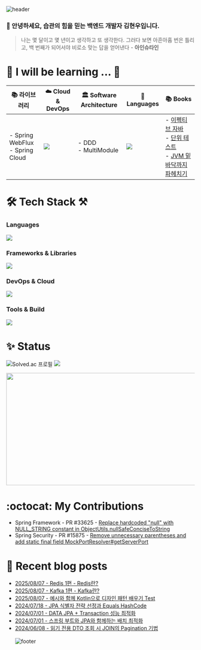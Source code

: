 
![header](https://capsule-render.vercel.app/api?type=waving&color=gradient&height=250&section=header&text=nomoreFt%20&fontSize=90)

### 👋 안녕하세요, 습관의 힘을 믿는 백엔드 개발자 김현우입니다.

> 나는 몇 달이고 몇 년이고 생각하고 또 생각한다. 그러다 보면 아흔아홉 번은 틀리고, 백 번째가 되어서야 비로소 맞는 답을 얻어낸다 - **아인슈타인**

<h1>🌱 I will be learning ... 🌳</h1>

| 📚 **라이브러리**| ☁️ **Cloud & DevOps**| 🏛 **Software Architecture**| 🚀 **Languages**| 📚 **Books**|
|-|-|-|-|-|
| - Spring WebFlux<br>- Spring Cloud| <a href="https://skillicons.dev"><img src="https://skillicons.dev/icons?i=aws,kubernetes,kafka&perline=3" /></a> | - DDD<br>- MultiModule<br> | <a href="https://skillicons.dev"><img src="https://skillicons.dev/icons?i=go,kotlin&perline=2" /></a> | - [이펙티브 자바](https://product.kyobobook.co.kr/detail/S000001033066)<br>- [단위 테스트](https://product.kyobobook.co.kr/detail/S000001805070)<br>- [JVM 밑바닥까지 파헤치기](https://product.kyobobook.co.kr/detail/S000213057051) |

<h1>🛠 Tech Stack ⚒</h1>

### Languages
<p align="left">
  <a href="https://skillicons.dev">
    <img src="https://skillicons.dev/icons?i=java,kotlin&perline=5" />
  </a>
</p>

### Frameworks & Libraries
<p align="left">
  <a href="https://skillicons.dev">
    <img src="https://skillicons.dev/icons?i=spring,hibernate,axon&perline=5" />
  </a>
</p>

### DevOps & Cloud
<p align="left">
  <a href="https://skillicons.dev">
    <img src="https://skillicons.dev/icons?i=docker,linux,githubactions&perline=5" />
  </a>
</p>

### Tools & Build
<p align="left">
  <a href="https://skillicons.dev">
    <img src="https://skillicons.dev/icons?i=idea,gradle,postman,git,jenkins&perline=5" />
  </a>
</p>

<h1>✨ Status</h1>

![Solved.ac 프로필](http://mazassumnida.wtf/api/v2/generate_badge?boj=hy2wo2) 
![](http://github-profile-summary-cards.vercel.app/api/cards/stats?username=nomoreFt&&theme=slateorange)

<a href="https://github.com/devxb/gitanimals">
    <img src = "https://render.gitanimals.org/farms/{nomoreFt}" width="800" height="300"/>
</a>

<h1>:octocat: My Contributions </h1>

- Spring Framework - PR #33625 - [Replace hardcoded "null" with NULL_STRING constant in ObjectUtils.nullSafeConciseToString](https://github.com/spring-projects/spring-framework/pull/33625)<br>
- Spring Security - PR #15875 - [Remove unnecessary parentheses and add static final field MockPortResolver#getServerPort](https://github.com/spring-projects/spring-security/pull/15875)

<h1>🎇 Recent blog posts</h1>

* [2025/08/07 - Redis 1편 - Redis란?](https://nomoreFt.github.io/study/redis/2025-08-07-redis_1/) <br/>
* [2025/08/07 - Kafka 1편 - Kafka란?](https://nomoreFt.github.io/study/kafka/2025-08-07-kafka_1/) <br/>
* [2025/08/07 - 예시와 함께 Kotlin으로 디자인 패턴 배우기 Test](https://nomoreFt.github.io/study/design-pattern/2025-08-07-design-pattern_1/) <br/>
* [2024/07/18 - JPA 식별자 전략 선정과 Equals HashCode](https://nomoreFt.github.io/study/jpa/2024-07-18-jpa_12/) <br/>
* [2024/07/01 - DATA JPA + Transaction 성능 최적화](https://nomoreFt.github.io/study/jpa/2024-07-01-jpa_11/) <br/>
* [2024/07/01 - 스프링 부트와 JPA와 함께하는 배치 최적화](https://nomoreFt.github.io/study/jpa/2024-07-01-jpa_10/) <br/>
* [2024/06/08 - 읽기 전용 DTO 조회 시 JOIN의 Pagination 기법](https://nomoreFt.github.io/study/jpa/2024-06-08-jpa_9/) <br/>
<br>![footer](https://capsule-render.vercel.app/api?type=soft&color=gradient&height=30&section=header&text=&fontSize=90) <br><br><br>
